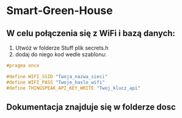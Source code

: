 # Smart-Green-House

## W celu połączenia się z WiFi i bazą danych:
1. Utwóż w folderze Stuff plik secrets.h
2. dodaj do niego kod wedle szablonu:
``` c++
#pragma once

#define WIFI_SSID "Twoja_nazwa_sieci"
#define WIFI_PASS "Twoje_haslo_wifi"
#define THINGSPEAK_API_KEY_WRITE "Twoj_klucz_api"
```

## Dokumentacja znajduje się w folderze dosc

